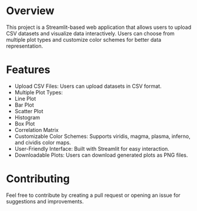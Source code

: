 # Overview
This project is a Streamlit-based web application that allows users to upload CSV datasets and visualize data interactively. Users can choose from multiple plot types and customize color schemes for better data representation.

# Features

- Upload CSV Files: Users can upload datasets in CSV format.
- Multiple Plot Types:
- Line Plot
- Bar Plot
- Scatter Plot
- Histogram
- Box Plot
- Correlation Matrix
- Customizable Color Schemes: Supports viridis, magma, plasma, inferno, and cividis color maps.
- User-Friendly Interface: Built with Streamlit for easy interaction.
- Downloadable Plots: Users can download generated plots as PNG files.

# Contributing
Feel free to contribute by creating a pull request or opening an issue for suggestions and improvements.
